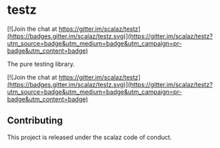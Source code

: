 <!-- <img align="right" src="resources/testz.png" height="200px" style="padding-left: 20px"/> -->

# testz

[![Join the chat at https://gitter.im/scalaz/testz](https://badges.gitter.im/scalaz/testz.svg)](https://gitter.im/scalaz/testz?utm_source=badge&utm_medium=badge&utm_campaign=pr-badge&utm_content=badge)

The pure testing library.

[![Join the chat at https://gitter.im/scalaz/testz](https://badges.gitter.im/scalaz/testz.svg)](https://gitter.im/scalaz/testz?utm_source=badge&utm_medium=badge&utm_campaign=pr-badge&utm_content=badge)

## Contributing

This project is released under the scalaz code of conduct.
